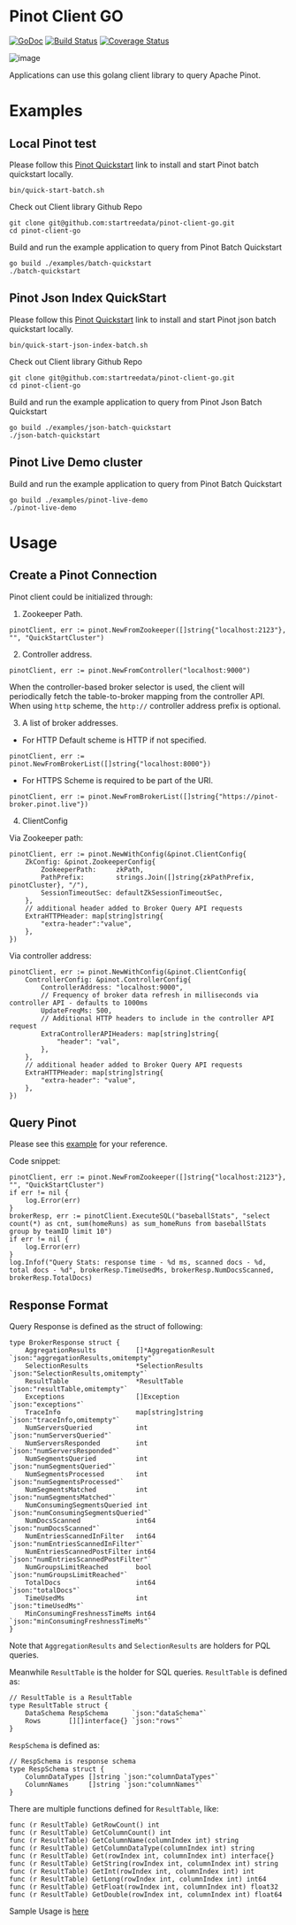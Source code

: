 # Pinot Client GO

[![GoDoc](https://img.shields.io/badge/go.dev-reference-007d9c?logo=go&logoColor=white)](https://pkg.go.dev/github.com/startreedata/pinot-client-go)
[![Build Status](https://travis-ci.com/startreedata/pinot-client-go.svg?branch=master)](https://travis-ci.com/startreedata/pinot-client-go)
[![Coverage Status](https://coveralls.io/repos/github/startreedata/pinot-client-go/badge.svg?branch=master)](https://coveralls.io/github/startreedata/pinot-client-go?branch=master)

![image](https://user-images.githubusercontent.com/1202120/116982228-63315900-ac7d-11eb-96e5-01a04ef7d737.png)

Applications can use this golang client library to query Apache Pinot.

# Examples

## Local Pinot test

Please follow this [Pinot Quickstart](https://docs.pinot.apache.org/basics/getting-started/running-pinot-locally) link to install and start Pinot batch quickstart locally.

```
bin/quick-start-batch.sh
```

Check out Client library Github Repo

```
git clone git@github.com:startreedata/pinot-client-go.git
cd pinot-client-go
```

Build and run the example application to query from Pinot Batch Quickstart

```
go build ./examples/batch-quickstart
./batch-quickstart
```

## Pinot Json Index QuickStart

Please follow this [Pinot Quickstart](https://docs.pinot.apache.org/basics/getting-started/running-pinot-locally) link to install and start Pinot json batch quickstart locally.

```
bin/quick-start-json-index-batch.sh
```

Check out Client library Github Repo

```
git clone git@github.com:startreedata/pinot-client-go.git
cd pinot-client-go
```

Build and run the example application to query from Pinot Json Batch Quickstart

```
go build ./examples/json-batch-quickstart
./json-batch-quickstart
```

## Pinot Live Demo cluster

Build and run the example application to query from Pinot Batch Quickstart

```
go build ./examples/pinot-live-demo
./pinot-live-demo
```

# Usage

## Create a Pinot Connection

Pinot client could be initialized through:

1. Zookeeper Path.

```
pinotClient, err := pinot.NewFromZookeeper([]string{"localhost:2123"}, "", "QuickStartCluster")
```

2. Controller address.

```
pinotClient, err := pinot.NewFromController("localhost:9000")
```

When the controller-based broker selector is used, the client will periodically fetch the table-to-broker mapping from the controller API. When using `http` scheme, the `http://` controller address prefix is optional.

3. A list of broker addresses.

- For HTTP
  Default scheme is HTTP if not specified.

```
pinotClient, err := pinot.NewFromBrokerList([]string{"localhost:8000"})
```

- For HTTPS
  Scheme is required to be part of the URI.

```
pinotClient, err := pinot.NewFromBrokerList([]string{"https://pinot-broker.pinot.live"})
```

4. ClientConfig

Via Zookeeper path:

```
pinotClient, err := pinot.NewWithConfig(&pinot.ClientConfig{
	ZkConfig: &pinot.ZookeeperConfig{
		ZookeeperPath:     zkPath,
		PathPrefix:        strings.Join([]string{zkPathPrefix, pinotCluster}, "/"),
		SessionTimeoutSec: defaultZkSessionTimeoutSec,
	},
	// additional header added to Broker Query API requests
    ExtraHTTPHeader: map[string]string{
        "extra-header":"value",
    },
})
```

Via controller address:

```
pinotClient, err := pinot.NewWithConfig(&pinot.ClientConfig{
	ControllerConfig: &pinot.ControllerConfig{
		ControllerAddress: "localhost:9000",
		// Frequency of broker data refresh in milliseconds via controller API - defaults to 1000ms
		UpdateFreqMs: 500,
		// Additional HTTP headers to include in the controller API request
		ExtraControllerAPIHeaders: map[string]string{
			"header": "val",
		},
	},
	// additional header added to Broker Query API requests
	ExtraHTTPHeader: map[string]string{
		"extra-header": "value",
	},
})
```

## Query Pinot

Please see this [example](https://github.com/startreedata/pinot-client-go/blob/master/examples/batch-quickstart/main.go) for your reference.

Code snippet:

```
pinotClient, err := pinot.NewFromZookeeper([]string{"localhost:2123"}, "", "QuickStartCluster")
if err != nil {
    log.Error(err)
}
brokerResp, err := pinotClient.ExecuteSQL("baseballStats", "select count(*) as cnt, sum(homeRuns) as sum_homeRuns from baseballStats group by teamID limit 10")
if err != nil {
    log.Error(err)
}
log.Infof("Query Stats: response time - %d ms, scanned docs - %d, total docs - %d", brokerResp.TimeUsedMs, brokerResp.NumDocsScanned, brokerResp.TotalDocs)
```

## Response Format

Query Response is defined as the struct of following:

```
type BrokerResponse struct {
	AggregationResults          []*AggregationResult `json:"aggregationResults,omitempty"`
	SelectionResults            *SelectionResults    `json:"SelectionResults,omitempty"`
	ResultTable                 *ResultTable         `json:"resultTable,omitempty"`
	Exceptions                  []Exception          `json:"exceptions"`
	TraceInfo                   map[string]string    `json:"traceInfo,omitempty"`
	NumServersQueried           int                  `json:"numServersQueried"`
	NumServersResponded         int                  `json:"numServersResponded"`
	NumSegmentsQueried          int                  `json:"numSegmentsQueried"`
	NumSegmentsProcessed        int                  `json:"numSegmentsProcessed"`
	NumSegmentsMatched          int                  `json:"numSegmentsMatched"`
	NumConsumingSegmentsQueried int                  `json:"numConsumingSegmentsQueried"`
	NumDocsScanned              int64                `json:"numDocsScanned"`
	NumEntriesScannedInFilter   int64                `json:"numEntriesScannedInFilter"`
	NumEntriesScannedPostFilter int64                `json:"numEntriesScannedPostFilter"`
	NumGroupsLimitReached       bool                 `json:"numGroupsLimitReached"`
	TotalDocs                   int64                `json:"totalDocs"`
	TimeUsedMs                  int                  `json:"timeUsedMs"`
	MinConsumingFreshnessTimeMs int64                `json:"minConsumingFreshnessTimeMs"`
}
```

Note that `AggregationResults` and `SelectionResults` are holders for PQL queries.

Meanwhile `ResultTable` is the holder for SQL queries.
`ResultTable` is defined as:

```
// ResultTable is a ResultTable
type ResultTable struct {
	DataSchema RespSchema      `json:"dataSchema"`
	Rows       [][]interface{} `json:"rows"`
}
```

`RespSchema` is defined as:

```
// RespSchema is response schema
type RespSchema struct {
	ColumnDataTypes []string `json:"columnDataTypes"`
	ColumnNames     []string `json:"columnNames"`
}
```

There are multiple functions defined for `ResultTable`, like:

```
func (r ResultTable) GetRowCount() int
func (r ResultTable) GetColumnCount() int
func (r ResultTable) GetColumnName(columnIndex int) string
func (r ResultTable) GetColumnDataType(columnIndex int) string
func (r ResultTable) Get(rowIndex int, columnIndex int) interface{}
func (r ResultTable) GetString(rowIndex int, columnIndex int) string
func (r ResultTable) GetInt(rowIndex int, columnIndex int) int
func (r ResultTable) GetLong(rowIndex int, columnIndex int) int64
func (r ResultTable) GetFloat(rowIndex int, columnIndex int) float32
func (r ResultTable) GetDouble(rowIndex int, columnIndex int) float64
```

Sample Usage is [here](https://github.com/startreedata/pinot-client-go/blob/master/examples/batch-quickstart/main.go#L58)
